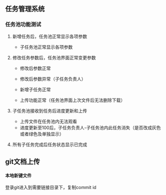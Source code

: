 ## 任务管理系统

### 任务池功能测试
1. 新增任务后，任务池正常显示各项参数

   - 子任务池正常显示各项参数
2. 修改任务参数后，任务池界面正常变更参数

   - 修改后参数正常

   - 修改后参数异常（子任务负责人）

   - 新增子任务正常

   - 上传功能正常（任务池界面上次文件后无法删除下载）
3. 子任务池接收到任务后进度更新和上传
   - 上传文件在任务池内无法观看
   - 进度更新至100后，子任务负责人-子任务池内此任务消失（是否改成灰色或者绿色及单独显示）
4. 所有子任务完成后任务状态显示已完成









## git文档上传

#### 本地新键文件

登录git进入到需要链接目录下，复制commit id

